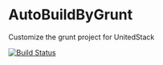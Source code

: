 AutoBuildByGrunt
================

Customize the grunt project for UnitedStack

[![Build Status](https://travis-ci.org/icecreamliker/AutoBuildByGrunt.png?branch=master)](https://travis-ci.org/icecreamliker/AutoBuildByGrunt)
